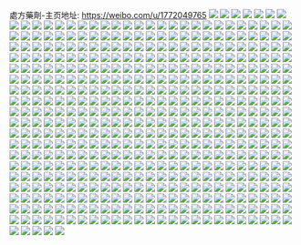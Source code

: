處方藥劑-主页地址: https://weibo.com/u/1772049765 
![](https://wx4.sinaimg.cn/mw2000/699f5565ly1h96aie1dhuj20v20v2djo.jpg) 
![](https://wx4.sinaimg.cn/mw2000/699f5565ly1h67l9x7u2vj20yi22ob29.jpg) 
![](https://wx4.sinaimg.cn/mw2000/699f5565ly1h67l9vyu7sj20tz0t80w4.jpg) 
![](https://wx4.sinaimg.cn/mw2000/699f5565ly1h67l9w67slj20gk0gkmxa.jpg) 
![](https://wx4.sinaimg.cn/mw2000/699f5565ly1h646oa4jirj21wz2jzb2b.jpg) 
![](https://wx4.sinaimg.cn/mw2000/699f5565ly1h5qdwrsqynj22c02c0qv6.jpg) 
![](https://wx4.sinaimg.cn/mw2000/699f5565ly1h5o21al49rj22c03404qr.jpg) 
![](https://wx4.sinaimg.cn/mw2000/699f5565ly1h5nd3evb7zj224c2tsu0y.jpg) 
![](https://wx4.sinaimg.cn/mw2000/699f5565ly1h5cfv04nzmj20k00jzt9d.jpg) 
![](https://wx4.sinaimg.cn/mw2000/699f5565ly1h31ufyc6l7j234033y4qs.jpg) 
![](https://wx4.sinaimg.cn/mw2000/699f5565ly1h31ug06yxmj234033ykjo.jpg) 
![](https://wx4.sinaimg.cn/mw2000/699f5565ly1h31ug1klc4j234033yhdw.jpg) 
![](https://wx4.sinaimg.cn/mw2000/699f5565ly1gwxoj9ms9rj23402c0kjq.jpg) 
![](https://wx4.sinaimg.cn/mw2000/699f5565ly1gvtlieer6vj20yi0ojtgh.jpg) 
![](https://wx4.sinaimg.cn/mw2000/699f5565ly1gvtlifxry1j20yi22o1ky.jpg) 
![](https://wx4.sinaimg.cn/mw2000/699f5565ly1gvtligcjsaj20yi0magsp.jpg) 
![](https://wx4.sinaimg.cn/mw2000/699f5565ly1gvtlihpef7j20yi22o7wi.jpg) 
![](https://wx4.sinaimg.cn/mw2000/699f5565ly1gvtlii57rwj20yi1fcapl.jpg) 
![](https://wx4.sinaimg.cn/mw2000/699f5565ly1gvtlijg0zpj20yi22o7wi.jpg) 
![](https://wx4.sinaimg.cn/mw2000/699f5565ly1gvtlijsy45j20yi0jhq98.jpg) 
![](https://wx4.sinaimg.cn/mw2000/699f5565ly1gvtlil5a3yj20yi22ox6p.jpg) 
![](https://wx4.sinaimg.cn/mw2000/699f5565ly1gvtlidnmq4j20yi22o4qq.jpg) 
![](https://wx4.sinaimg.cn/mw2000/699f5565ly1gvsucr8vtyj22802yob2c.jpg) 
![](https://wx4.sinaimg.cn/mw2000/699f5565ly1gvsucso2naj22802yo1l1.jpg) 
![](https://wx4.sinaimg.cn/mw2000/699f5565ly1gvsucvd8kfj22802yo1l1.jpg) 
![](https://wx4.sinaimg.cn/mw2000/699f5565ly1gvsucwym75j22802yohdw.jpg) 
![](https://wx4.sinaimg.cn/mw2000/699f5565ly1gvsucynzp3j22802yo7wk.jpg) 
![](https://wx4.sinaimg.cn/mw2000/699f5565ly1gvsucq0f4bj228031mx6s.jpg) 
![](https://wx4.sinaimg.cn/mw2000/699f5565ly1gvsud06tt8j22802zqqv8.jpg) 
![](https://wx4.sinaimg.cn/mw2000/699f5565ly1gvsud2bg7vj22802zqnpg.jpg) 
![](https://wx4.sinaimg.cn/mw2000/699f5565ly1gvsud41gp1j22802yonpg.jpg) 
![](https://wx4.sinaimg.cn/mw2000/699f5565ly1gvsud5hp2tj22802yoe84.jpg) 
![](https://wx4.sinaimg.cn/mw2000/699f5565ly1gvsud6tollj22802yo4qs.jpg) 
![](https://wx4.sinaimg.cn/mw2000/699f5565ly1gvsud7owjsj21td1tdkjm.jpg) 
![](https://wx4.sinaimg.cn/mw2000/001VVl5Pgy1guv2gxr5lvj62c02c0qv502.jpg) 
![](https://wx4.sinaimg.cn/mw2000/001VVl5Pgy1guv2gza1vgj62c02c0kjl02.jpg) 
![](https://wx4.sinaimg.cn/mw2000/001VVl5Pgy1guv2h1npqtj63402c04qs02.jpg) 
![](https://wx4.sinaimg.cn/mw2000/001VVl5Pgy1guv2h3quy6j63402c0hdu02.jpg) 
![](https://wx4.sinaimg.cn/mw2000/001VVl5Pgy1guv2h82f5zj62c0340u0y02.jpg) 
![](https://wx4.sinaimg.cn/mw2000/001VVl5Pgy1guv2h9zmdhj62c03407wi02.jpg) 
![](https://wx4.sinaimg.cn/mw2000/001VVl5Pgy1guv2hbkeqmj62c0340e8202.jpg) 
![](https://wx4.sinaimg.cn/mw2000/001VVl5Pgy1guv2hcs6qsj62c02c01ky02.jpg) 
![](https://wx4.sinaimg.cn/mw2000/001VVl5Pgy1guv2he4pzpj62c02c0npd02.jpg) 
![](https://wx4.sinaimg.cn/mw2000/001VVl5Pgy1guv2hfpp54j61sc1schdt02.jpg) 
![](https://wx4.sinaimg.cn/mw2000/001VVl5Pgy1guv2hh10bpj62c02c0hdt02.jpg) 
![](https://wx4.sinaimg.cn/mw2000/001VVl5Pgy1guv2hijcf1j62c0340kjm02.jpg) 
![](https://wx4.sinaimg.cn/mw2000/001VVl5Pgy1guv2hkpegzj63402c04qr02.jpg) 
![](https://wx4.sinaimg.cn/mw2000/001VVl5Pgy1guv2hmpd12j62c0340e8202.jpg) 
![](https://wx4.sinaimg.cn/mw2000/001VVl5Pgy1guv2h6kh5vj62c0340hdu02.jpg) 
![](https://wx4.sinaimg.cn/mw2000/001VVl5Pgy1guv2hnhjfjj61b21b27rh02.jpg) 
![](https://wx4.sinaimg.cn/mw2000/001VVl5Pgy1guv2hp7cv3j63402c07wj02.jpg) 
![](https://wx4.sinaimg.cn/mw2000/001VVl5Pgy1guv2hr37uyj61zk1zkb2a02.jpg) 
![](https://wx4.sinaimg.cn/mw2000/001VVl5Pgy1guv2be361yj62c0340hdu02.jpg) 
![](https://wx4.sinaimg.cn/mw2000/001VVl5Pgy1guv2bfv2amj62532usnpd02.jpg) 
![](https://wx4.sinaimg.cn/mw2000/001VVl5Pgy1guv2bh3x2rj62c0340b2a02.jpg) 
![](https://wx4.sinaimg.cn/mw2000/001VVl5Pgy1guv2birdu7j62c0340hdu02.jpg) 
![](https://wx4.sinaimg.cn/mw2000/001VVl5Pgy1guv2bkr6p1j62c0340npe02.jpg) 
![](https://wx4.sinaimg.cn/mw2000/001VVl5Pgy1guv2bmasz8j62c0340qv502.jpg) 
![](https://wx4.sinaimg.cn/mw2000/001VVl5Pgy1guv2bol6n1j62c03401ky02.jpg) 
![](https://wx4.sinaimg.cn/mw2000/001VVl5Pgy1guv2bqd17hj62c0340qv602.jpg) 
![](https://wx4.sinaimg.cn/mw2000/001VVl5Pgy1guv2bsof2rj62c0340hdu02.jpg) 
![](https://wx4.sinaimg.cn/mw2000/001VVl5Pgy1guv2budqjuj62c0340e8202.jpg) 
![](https://wx4.sinaimg.cn/mw2000/001VVl5Pgy1guv2bxme4mj62c03401ky02.jpg) 
![](https://wx4.sinaimg.cn/mw2000/001VVl5Pgy1guv2bz25csj62c0340hdu02.jpg) 
![](https://wx4.sinaimg.cn/mw2000/001VVl5Pgy1guv2c0tbqpj62c03407wi02.jpg) 
![](https://wx4.sinaimg.cn/mw2000/001VVl5Pgy1guv2c35v9ej62c03407wi02.jpg) 
![](https://wx4.sinaimg.cn/mw2000/001VVl5Pgy1guv2c4tip6j62c0340kjl02.jpg) 
![](https://wx4.sinaimg.cn/mw2000/001VVl5Pgy1guv2c67ghoj62c03401ky02.jpg) 
![](https://wx4.sinaimg.cn/mw2000/001VVl5Pgy1guv2c7318dj62a71pnb2902.jpg) 
![](https://wx4.sinaimg.cn/mw2000/001VVl5Pgy1guv2c8nfp8j63402c04qq02.jpg) 
![](https://wx4.sinaimg.cn/mw2000/699f5565ly1gu504lbsjlj20u019kdkf.jpg) 
![](https://wx4.sinaimg.cn/mw2000/699f5565ly1gu0fpor1nuj22c02c0hdt.jpg) 
![](https://wx4.sinaimg.cn/mw2000/699f5565ly1gtppr96deuj20a50a574b.jpg) 
![](https://wx4.sinaimg.cn/mw2000/699f5565ly1gtpppj1a33j20yi0ttjxt.jpg) 
![](https://wx4.sinaimg.cn/mw2000/699f5565ly1gtpppisqmfj20go0gogn1.jpg) 
![](https://wx4.sinaimg.cn/mw2000/699f5565ly1gstebd6gp1j22c02c0qv5.jpg) 
![](https://wx4.sinaimg.cn/mw2000/699f5565ly1gstebgvbooj21ph1ph4qp.jpg) 
![](https://wx4.sinaimg.cn/mw2000/699f5565ly1gsteb9uvl0j22c02c07wh.jpg) 
![](https://wx4.sinaimg.cn/mw2000/699f5565ly1gstebk4dd9j23402c0npd.jpg) 
![](https://wx4.sinaimg.cn/mw2000/699f5565ly1gs1zrtdqnzj23402c01l2.jpg) 
![](https://wx4.sinaimg.cn/mw2000/699f5565ly1gs0t1awznwj22c0340x6p.jpg) 
![](https://wx4.sinaimg.cn/mw2000/699f5565ly1gs0t19d6osj22c03407wh.jpg) 
![](https://wx4.sinaimg.cn/mw2000/699f5565ly1gs0t17p24qj23402c0npd.jpg) 
![](https://wx4.sinaimg.cn/mw2000/699f5565ly1gs0t16ibz5j22c02c0nbf.jpg) 
![](https://wx4.sinaimg.cn/mw2000/699f5565ly1gr6jrqm6jnj20yi0yijxb.jpg) 
![](https://wx4.sinaimg.cn/mw2000/699f5565ly1gpzvzrxrauj22yo280u1b.jpg) 
![](https://wx4.sinaimg.cn/mw2000/699f5565ly1gpzvzy3l0nj22yo280b2n.jpg) 
![](https://wx4.sinaimg.cn/mw2000/699f5565ly1gpzvzo3s9jj21gg1ggx6p.jpg) 
![](https://wx4.sinaimg.cn/mw2000/699f5565ly1gpzw014vw7j22802yokju.jpg) 
![](https://wx4.sinaimg.cn/mw2000/699f5565ly1gpzw03qeuvj22802yo4qz.jpg) 
![](https://wx4.sinaimg.cn/mw2000/699f5565ly1gpzw08b3koj22yo280he4.jpg) 
![](https://wx4.sinaimg.cn/mw2000/699f5565ly1gpzw0e6aoej22yo280x6y.jpg) 
![](https://wx4.sinaimg.cn/mw2000/699f5565ly1gpzw0eyfrdj22c02c0qv5.jpg) 
![](https://wx4.sinaimg.cn/mw2000/699f5565ly1gpzw0gydfqj23402c0npe.jpg) 
![](https://wx4.sinaimg.cn/mw2000/699f5565ly1gpzw0i3zwuj23402c0e82.jpg) 
![](https://wx4.sinaimg.cn/mw2000/699f5565ly1gp02fldfh6j22c02c07wh.jpg) 
![](https://wx4.sinaimg.cn/mw2000/699f5565ly1gp02f8q6foj21ho1zk1l1.jpg) 
![](https://wx4.sinaimg.cn/mw2000/699f5565ly1gp02fbdsfcj22802yo7wq.jpg) 
![](https://wx4.sinaimg.cn/mw2000/699f5565ly1gp02fe12awj22802yonpm.jpg) 
![](https://wx4.sinaimg.cn/mw2000/699f5565ly1gp02fh0gf8j22802yo4qz.jpg) 
![](https://wx4.sinaimg.cn/mw2000/699f5565ly1gp02fkntgdj22802yox6y.jpg) 
![](https://wx4.sinaimg.cn/mw2000/699f5565ly1gp02f65nrgj22c02c0npd.jpg) 
![](https://wx4.sinaimg.cn/mw2000/699f5565ly1gp02fnjx6dj22c02c04qp.jpg) 
![](https://wx4.sinaimg.cn/mw2000/699f5565ly1gp02fmyi8gj21o01o0b2a.jpg) 
![](https://wx4.sinaimg.cn/mw2000/699f5565ly1gnd7jo84h1j22c02c01kx.jpg) 
![](https://wx4.sinaimg.cn/mw2000/699f5565ly1gnd7jpemn5j22c02c04qp.jpg) 
![](https://wx4.sinaimg.cn/mw2000/699f5565ly1gnd7jqmmojj22c02c0khd.jpg) 
![](https://wx4.sinaimg.cn/mw2000/699f5565ly1gnd7jtb0dej22c02c07vc.jpg) 
![](https://wx4.sinaimg.cn/mw2000/699f5565ly1gnd7jrvu1wj22c02c0npd.jpg) 
![](https://wx4.sinaimg.cn/mw2000/699f5565ly1gnd7jugu7cj22c02c0npd.jpg) 
![](https://wx4.sinaimg.cn/mw2000/699f5565ly1gnd7jw0kg6j22c02c04qp.jpg) 
![](https://wx4.sinaimg.cn/mw2000/699f5565ly1gnd7jxo52aj23402c0qv5.jpg) 
![](https://wx4.sinaimg.cn/mw2000/699f5565ly1gnd7jzec9cj22c02c04qp.jpg) 
![](https://wx4.sinaimg.cn/mw2000/699f5565ly1gnd7k0yoy0j22c0340x6p.jpg) 
![](https://wx4.sinaimg.cn/mw2000/699f5565ly1gn2qm3c4apj22702701gp.jpg) 
![](https://wx4.sinaimg.cn/mw2000/699f5565ly1gn2qm4im5ej23402c0qv5.jpg) 
![](https://wx4.sinaimg.cn/mw2000/699f5565ly1gn2qm6gctvj22c02c07wh.jpg) 
![](https://wx4.sinaimg.cn/mw2000/699f5565ly1gn2qm7tz5wj22c02c07wh.jpg) 
![](https://wx4.sinaimg.cn/mw2000/699f5565ly1gn2qm251bqj22c02c0b29.jpg) 
![](https://wx4.sinaimg.cn/mw2000/699f5565ly1gn2qm9b5hmj23402c0b2a.jpg) 
![](https://wx4.sinaimg.cn/mw2000/699f5565ly1gn2qmb88ddj22c02c0kgf.jpg) 
![](https://wx4.sinaimg.cn/mw2000/699f5565ly1gn2qmcl2a0j22c0340x6p.jpg) 
![](https://wx4.sinaimg.cn/mw2000/699f5565ly1gn2qmdonuhj22c0340npd.jpg) 
![](https://wx4.sinaimg.cn/mw2000/699f5565ly1gm53po74y0j21hk1hkqbq.jpg) 
![](https://wx4.sinaimg.cn/mw2000/699f5565ly1gm53poqzvdj23402c0ti5.jpg) 
![](https://wx4.sinaimg.cn/mw2000/699f5565ly1gm53pq9f1ej23402c0k7x.jpg) 
![](https://wx4.sinaimg.cn/mw2000/699f5565ly1gm53prjvsmj22c02c07jn.jpg) 
![](https://wx4.sinaimg.cn/mw2000/699f5565ly1gm53pu2uy8j22c02c0e81.jpg) 
![](https://wx4.sinaimg.cn/mw2000/699f5565ly1gm53psohbwj22c02c01kx.jpg) 
![](https://wx4.sinaimg.cn/mw2000/699f5565ly1gm53pvoxfwj22c02c0kjl.jpg) 
![](https://wx4.sinaimg.cn/mw2000/699f5565ly1gm53qwua8qj22c02c07t5.jpg) 
![](https://wx4.sinaimg.cn/mw2000/699f5565ly1gm53qy8z2mj22c02c07wh.jpg) 
![](https://wx4.sinaimg.cn/mw2000/699f5565ly1gm53qurwzbj22c03404qq.jpg) 
![](https://wx4.sinaimg.cn/mw2000/699f5565ly1gm53qztg5ej22c02c0b29.jpg) 
![](https://wx4.sinaimg.cn/mw2000/699f5565ly1gm53ta35vaj22c02c0b29.jpg) 
![](https://wx4.sinaimg.cn/mw2000/699f5565ly1gm0cn6o1mjj22802yoe8f.jpg) 
![](https://wx4.sinaimg.cn/mw2000/699f5565ly1gm0cnav9yij22802yoqv8.jpg) 
![](https://wx4.sinaimg.cn/mw2000/699f5565ly1gm0cncza4tj22802yoqv8.jpg) 
![](https://wx4.sinaimg.cn/mw2000/699f5565ly1gm0cni02u2j22yo280e85.jpg) 
![](https://wx4.sinaimg.cn/mw2000/699f5565ly1gm0cnf0aq6j22802yo7wk.jpg) 
![](https://wx4.sinaimg.cn/mw2000/699f5565ly1gm0cngiipqj22yo280e84.jpg) 
![](https://wx4.sinaimg.cn/mw2000/699f5565ly1gm0cnj3is3j22802807wj.jpg) 
![](https://wx4.sinaimg.cn/mw2000/699f5565ly1gm0cnkcosrj22802yokjo.jpg) 
![](https://wx4.sinaimg.cn/mw2000/699f5565ly1gm0cn2pwlnj22802yokjo.jpg) 
![](https://wx4.sinaimg.cn/mw2000/699f5565ly1gm0cnlcgb5j20yi22otr6.jpg) 
![](https://wx4.sinaimg.cn/mw2000/699f5565ly1gldeuxuwosj22yo2807wl.jpg) 
![](https://wx4.sinaimg.cn/mw2000/699f5565ly1gldeuymaspj21400u0apg.jpg) 
![](https://wx4.sinaimg.cn/mw2000/699f5565ly1gldeuzhz7vj21zk1ho4qu.jpg) 
![](https://wx4.sinaimg.cn/mw2000/699f5565ly1gldev1e6pmj21o01o07wl.jpg) 
![](https://wx4.sinaimg.cn/mw2000/699f5565ly1gldev2q84hj21o01o0u10.jpg) 
![](https://wx4.sinaimg.cn/mw2000/699f5565ly1gldev3c525j22c02c0b29.jpg) 
![](https://wx4.sinaimg.cn/mw2000/699f5565ly1gldev4sizrj22c02c0b29.jpg) 
![](https://wx4.sinaimg.cn/mw2000/699f5565ly1gldev5z0elj22c02c0qph.jpg) 
![](https://wx4.sinaimg.cn/mw2000/699f5565ly1gldev7khtfj22c02c0kjl.jpg) 
![](https://wx4.sinaimg.cn/mw2000/699f5565ly1gldev99qkmj22c02c0qv5.jpg) 
![](https://wx4.sinaimg.cn/mw2000/699f5565ly1gldevb8pexj22c02c0kjl.jpg) 
![](https://wx4.sinaimg.cn/mw2000/699f5565ly1gldevcyjejj218g18g42y.jpg) 
![](https://wx4.sinaimg.cn/mw2000/699f5565ly1gldeve2hevj22c02c0hdt.jpg) 
![](https://wx4.sinaimg.cn/mw2000/699f5565ly1gldevfzbhsj22c02c0qv6.jpg) 
![](https://wx4.sinaimg.cn/mw2000/699f5565ly1gldevgsv49j22c02c0e81.jpg) 
![](https://wx4.sinaimg.cn/mw2000/699f5565ly1gldevi9i1ij218g18g7g4.jpg) 
![](https://wx4.sinaimg.cn/mw2000/699f5565ly1gldevjubo5j22c02c07wh.jpg) 
![](https://wx4.sinaimg.cn/mw2000/699f5565ly1gldevl5al3j23402c01b5.jpg) 
![](https://wx4.sinaimg.cn/mw2000/699f5565ly1gkzgyl6oc7j22yo2801lc.jpg) 
![](https://wx4.sinaimg.cn/mw2000/699f5565ly1gkzgyhhuw0j22yo280hdx.jpg) 
![](https://wx4.sinaimg.cn/mw2000/699f5565ly1gkzgyqlwtsj22yo280b2d.jpg) 
![](https://wx4.sinaimg.cn/mw2000/699f5565ly1gkzgyn8clnj22yo280e85.jpg) 
![](https://wx4.sinaimg.cn/mw2000/699f5565ly1gkzgyroa6nj22yo2801kz.jpg) 
![](https://wx4.sinaimg.cn/mw2000/699f5565ly1gkzgyod4zkj22yo280e83.jpg) 
![](https://wx4.sinaimg.cn/mw2000/699f5565ly1gkzgyt2j1yj22yo280b2b.jpg) 
![](https://wx4.sinaimg.cn/mw2000/699f5565ly1gkzgyp6plqj23402c0kjl.jpg) 
![](https://wx4.sinaimg.cn/mw2000/699f5565ly1gkzgytp4kij2240240dxd.jpg) 
![](https://wx4.sinaimg.cn/mw2000/699f5565ly1gi6udcwf5zj20p618q474.jpg) 
![](https://wx4.sinaimg.cn/mw2000/699f5565ly1gi6uddo19oj22c0340npe.jpg) 
![](https://wx4.sinaimg.cn/mw2000/699f5565ly1gi6udenbioj22c0340u0y.jpg) 
![](https://wx4.sinaimg.cn/mw2000/699f5565ly1gi6udfjn5aj22c0340kjm.jpg) 
![](https://wx4.sinaimg.cn/mw2000/699f5565ly1gi6udgys48j228027zhdw.jpg) 
![](https://wx4.sinaimg.cn/mw2000/699f5565ly1gi6udb6c0qj23402c01ky.jpg) 
![](https://wx4.sinaimg.cn/mw2000/699f5565ly1gi14ttp09vj22tq248ang.jpg) 
![](https://wx4.sinaimg.cn/mw2000/699f5565ly1gi14tsgfofj23402c0key.jpg) 
![](https://wx4.sinaimg.cn/mw2000/699f5565ly1gi14tu9nzpj23402c0kfr.jpg) 
![](https://wx4.sinaimg.cn/mw2000/699f5565ly1gi14tvk0m9j23402c0qoc.jpg) 
![](https://wx4.sinaimg.cn/mw2000/699f5565ly1gi14tx3b6qj22tq248k6v.jpg) 
![](https://wx4.sinaimg.cn/mw2000/699f5565ly1gi14txkqk2j22tq248qgi.jpg) 
![](https://wx4.sinaimg.cn/mw2000/699f5565ly1gi14u0ll3fj22tq2481kx.jpg) 
![](https://wx4.sinaimg.cn/mw2000/699f5565ly1gi14u315umj23402c0kgz.jpg) 
![](https://wx4.sinaimg.cn/mw2000/699f5565ly1gi14trggtbj22c02c0b29.jpg) 
![](https://wx4.sinaimg.cn/mw2000/699f5565ly1gi14u56zanj22c02c0e81.jpg) 
![](https://wx4.sinaimg.cn/mw2000/699f5565ly1gi14u1d8syj23402c0b29.jpg) 
![](https://wx4.sinaimg.cn/mw2000/699f5565ly1gi14ufhqxkj23402c0b29.jpg) 
![](https://wx4.sinaimg.cn/mw2000/699f5565ly1ghjnv30i0yj21jt1jt7wi.jpg) 
![](https://wx4.sinaimg.cn/mw2000/699f5565ly1ghjnuirnfaj21901o0x6p.jpg) 
![](https://wx4.sinaimg.cn/mw2000/699f5565ly1ghjnundk42j21901o0qv5.jpg) 
![](https://wx4.sinaimg.cn/mw2000/699f5565ly1ghjnuyy637j21901o04qr.jpg) 
![](https://wx4.sinaimg.cn/mw2000/699f5565ly1ghjnuhmc0zj21sc2dse83.jpg) 
![](https://wx4.sinaimg.cn/mw2000/699f5565ly1ghjnv4kvwsj21901o0qv5.jpg) 
![](https://wx4.sinaimg.cn/mw2000/699f5565ly1ggvdeonxvvj22c02c0e84.jpg) 
![](https://wx4.sinaimg.cn/mw2000/699f5565ly1ggvdeq23asj22c02c0kjo.jpg) 
![](https://wx4.sinaimg.cn/mw2000/699f5565ly1ggvdeqvyx8j21zk1hob2a.jpg) 
![](https://wx4.sinaimg.cn/mw2000/699f5565ly1ggvderhrz0j23402c0kjl.jpg) 
![](https://wx4.sinaimg.cn/mw2000/699f5565ly1ggvdeu18blj22c0340e82.jpg) 
![](https://wx4.sinaimg.cn/mw2000/699f5565ly1ggvden2er2j22ds1schdu.jpg) 
![](https://wx4.sinaimg.cn/mw2000/699f5565ly1ggvdev76rhj22c02c01ky.jpg) 
![](https://wx4.sinaimg.cn/mw2000/699f5565ly1ggvdexp5pkj22c0340u0e.jpg) 
![](https://wx4.sinaimg.cn/mw2000/699f5565ly1ggvdewemw3j22c02c0hdt.jpg) 
![](https://wx4.sinaimg.cn/mw2000/699f5565ly1gggfvojxp2j22yo280qv8.jpg) 
![](https://wx4.sinaimg.cn/mw2000/699f5565ly1gggfvpjkh5j22yo280b2b.jpg) 
![](https://wx4.sinaimg.cn/mw2000/699f5565ly1gggfvmfh41j22yo280kjn.jpg) 
![](https://wx4.sinaimg.cn/mw2000/699f5565ly1gggfvrlikoj22c0340x6p.jpg) 
![](https://wx4.sinaimg.cn/mw2000/699f5565ly1gggfvsvjhcj21sc2ds4qr.jpg) 
![](https://wx4.sinaimg.cn/mw2000/699f5565ly1gggfvwdpsrj21sc2ds1kz.jpg) 
![](https://wx4.sinaimg.cn/mw2000/699f5565ly1gggfvv0xg4j21sc2dsu0y.jpg) 
![](https://wx4.sinaimg.cn/mw2000/699f5565ly1gggfvxofr0j22802yokjn.jpg) 
![](https://wx4.sinaimg.cn/mw2000/699f5565ly1gggfvz5oivj21sc2ds1kz.jpg) 
![](https://wx4.sinaimg.cn/mw2000/699f5565ly1gggfw04af5j21sc2ds4qr.jpg) 
![](https://wx4.sinaimg.cn/mw2000/699f5565ly1gggfw27f0xj21sc2ds4qr.jpg) 
![](https://wx4.sinaimg.cn/mw2000/699f5565ly1gggfxahpzsj23402c01kx.jpg) 
![](https://wx4.sinaimg.cn/mw2000/699f5565ly1gggfx9p2rqj22c0340b2a.jpg) 
![](https://wx4.sinaimg.cn/mw2000/699f5565ly1ggd22bnrecj22yo280qvi.jpg) 
![](https://wx4.sinaimg.cn/mw2000/699f5565ly1ggd221huenj22yo280e8c.jpg) 
![](https://wx4.sinaimg.cn/mw2000/699f5565ly1ggd21yc134j22yo2801lb.jpg) 
![](https://wx4.sinaimg.cn/mw2000/699f5565ly1ggd21r5u03j22802yoqvf.jpg) 
![](https://wx4.sinaimg.cn/mw2000/699f5565ly1ggd22g7tzmj22yo280qvf.jpg) 
![](https://wx4.sinaimg.cn/mw2000/699f5565ly1ggd21sjd33j22c02c04qq.jpg) 
![](https://wx4.sinaimg.cn/mw2000/699f5565ly1ggd226il62j22802yo4r0.jpg) 
![](https://wx4.sinaimg.cn/mw2000/699f5565ly1ggd22jonszj22802yoqvg.jpg) 
![](https://wx4.sinaimg.cn/mw2000/699f5565ly1ggd21ubiplj21ho1zku13.jpg) 
![](https://wx4.sinaimg.cn/mw2000/699f5565ly1ggd22zjq0fj22c0340e84.jpg) 
![](https://wx4.sinaimg.cn/mw2000/699f5565ly1ggd22y63xgj22c0340qv6.jpg) 
![](https://wx4.sinaimg.cn/mw2000/699f5565ly1ggd231jqqpj21ho1zkqv9.jpg) 
![](https://wx4.sinaimg.cn/mw2000/699f5565ly1gg87o8p237j22ds1sc4qr.jpg) 
![](https://wx4.sinaimg.cn/mw2000/699f5565ly1gg87ofo0j0j21z81z8u0x.jpg) 
![](https://wx4.sinaimg.cn/mw2000/699f5565ly1gg87nu63cjj21zk1zkb2d.jpg) 
![](https://wx4.sinaimg.cn/mw2000/699f5565ly1gg87oiz4onj20u0140aix.jpg) 
![](https://wx4.sinaimg.cn/mw2000/699f5565ly1gg87okvwayj22c02c07wh.jpg) 
![](https://wx4.sinaimg.cn/mw2000/699f5565ly1gg87om3xavj20zu0ty7gd.jpg) 
![](https://wx4.sinaimg.cn/mw2000/699f5565ly1gg87omu52mj21mc25wnor.jpg) 
![](https://wx4.sinaimg.cn/mw2000/699f5565ly1gg87oi95lsj22ds1scaxx.jpg) 
![](https://wx4.sinaimg.cn/mw2000/699f5565ly1gg87oqnkwaj22c02c0kjo.jpg) 
![](https://wx4.sinaimg.cn/mw2000/699f5565ly1gefl45j2ftj23401v7qv6.jpg) 
![](https://wx4.sinaimg.cn/mw2000/699f5565ly1gefl46n5l3j23401v7x6p.jpg) 
![](https://wx4.sinaimg.cn/mw2000/699f5565ly1gefl47nexnj23401v77wi.jpg) 
![](https://wx4.sinaimg.cn/mw2000/699f5565ly1gefl44srdoj2268268kjl.jpg) 
![](https://wx4.sinaimg.cn/mw2000/699f5565ly1gefl43tkaoj21v7340kjm.jpg) 
![](https://wx4.sinaimg.cn/mw2000/699f5565ly1gefl48fr7yj23401x0x6q.jpg) 
![](https://wx4.sinaimg.cn/mw2000/699f5565ly1gefl49x05wj23401v7qv6.jpg) 
![](https://wx4.sinaimg.cn/mw2000/699f5565ly1gefl496yc0j22ds1sce82.jpg) 
![](https://wx4.sinaimg.cn/mw2000/699f5565ly1gefl5hegbdj22ds1schdu.jpg) 
![](https://wx4.sinaimg.cn/mw2000/699f5565ly1gdfn77a1b0j22yo280x6r.jpg) 
![](https://wx4.sinaimg.cn/mw2000/699f5565ly1gdfn79immbj22yo280x6s.jpg) 
![](https://wx4.sinaimg.cn/mw2000/699f5565ly1gdfn7bv09kj22yo280u10.jpg) 
![](https://wx4.sinaimg.cn/mw2000/699f5565ly1gdfn747thzj22802yoe8d.jpg) 
![](https://wx4.sinaimg.cn/mw2000/699f5565ly1gdfn7ghrurj22802yokjo.jpg) 
![](https://wx4.sinaimg.cn/mw2000/699f5565ly1gdfn7drznnj22802yohdw.jpg) 
![](https://wx4.sinaimg.cn/mw2000/699f5565ly1gdfn7i73gmj21pq1pq4qq.jpg) 
![](https://wx4.sinaimg.cn/mw2000/699f5565ly1gdfn7m6goxj22yo280u19.jpg) 
![](https://wx4.sinaimg.cn/mw2000/699f5565ly1gdfn7pcwzvj22yo280x6t.jpg) 
![](https://wx4.sinaimg.cn/mw2000/699f5565ly1gd5f3vawb3j22c02c0hdt.jpg) 
![](https://wx4.sinaimg.cn/mw2000/699f5565ly1gd5f3zfts5j22c02c0x5f.jpg) 
![](https://wx4.sinaimg.cn/mw2000/699f5565ly1gd5f3y6alkj22c02c0au5.jpg) 
![](https://wx4.sinaimg.cn/mw2000/699f5565ly1gd5f3wweyaj22c02c04qp.jpg) 
![](https://wx4.sinaimg.cn/mw2000/699f5565ly1gd5f40vxt6j22482tq4k7.jpg) 
![](https://wx4.sinaimg.cn/mw2000/699f5565ly1gd5f42n09fj22482tqnm4.jpg) 
![](https://wx4.sinaimg.cn/mw2000/699f5565ly1gd5f42n09fj22482tqnm4.jpg) 
![](https://wx4.sinaimg.cn/mw2000/699f5565ly1gd5f41zf4jj22c0340u0y.jpg) 
![](https://wx4.sinaimg.cn/mw2000/699f5565ly1gd5f43nu5aj22c03401ky.jpg) 
![](https://wx4.sinaimg.cn/mw2000/699f5565ly1gd5f4lxwqbj22c03401ky.jpg) 
![](https://wx4.sinaimg.cn/mw2000/699f5565ly1gd46avcpgzj21sc2dsx6w.jpg) 
![](https://wx4.sinaimg.cn/mw2000/699f5565ly1gd46b252a4j21sc2dsx6w.jpg) 
![](https://wx4.sinaimg.cn/mw2000/699f5565ly1gd46ag12kuj21sc2dshe0.jpg) 
![](https://wx4.sinaimg.cn/mw2000/699f5565ly1gd46b8dpdhj21sc2dse88.jpg) 
![](https://wx4.sinaimg.cn/mw2000/699f5565ly1gd46bdklxzj21sc2ds1l4.jpg) 
![](https://wx4.sinaimg.cn/mw2000/699f5565ly1gd46bq749zj21sc2dsu14.jpg) 
![](https://wx4.sinaimg.cn/mw2000/699f5565ly1gd46bwou3qj21sc2ds1l5.jpg) 
![](https://wx4.sinaimg.cn/mw2000/699f5565ly1gd46bidkfxj22ds1sce87.jpg) 
![](https://wx4.sinaimg.cn/mw2000/699f5565ly1gd46bzi8suj224f24f7wi.jpg) 
![](https://wx4.sinaimg.cn/mw2000/699f5565ly1gcckh0dzqfj20yi1pc7fr.jpg) 
![](https://wx4.sinaimg.cn/mw2000/699f5565ly1gcckh027eaj20yi1pcqfy.jpg) 
![](https://wx4.sinaimg.cn/mw2000/699f5565ly1gcckgywfrjj20yi1pck1u.jpg) 
![](https://wx4.sinaimg.cn/mw2000/699f5565ly1gcckgz4renj20yi0yiahz.jpg) 
![](https://wx4.sinaimg.cn/mw2000/699f5565ly1gcckgzupxyj21pc0yi7eh.jpg) 
![](https://wx4.sinaimg.cn/mw2000/699f5565ly1gcckgy4wbbj20yi1pcnb9.jpg) 
![](https://wx4.sinaimg.cn/mw2000/699f5565ly1g9s05w4wktj21mb1mbatu.jpg) 
![](https://wx4.sinaimg.cn/mw2000/699f5565ly1g9s02x1uy8j21sc1sckjm.jpg) 
![](https://wx4.sinaimg.cn/mw2000/699f5565ly1g9s02yn39oj21o01o0hdx.jpg) 
![](https://wx4.sinaimg.cn/mw2000/699f5565ly1g9s030exmrj21sc1sce82.jpg) 
![](https://wx4.sinaimg.cn/mw2000/699f5565ly1g9s02zlwvaj21sc1scqv6.jpg) 
![](https://wx4.sinaimg.cn/mw2000/699f5565ly1g9s031buelj21sc1schdu.jpg) 
![](https://wx4.sinaimg.cn/mw2000/699f5565ly1g9g58e67vaj22c02c0e4e.jpg) 
![](https://wx4.sinaimg.cn/mw2000/699f5565ly1g9g58c7g9yj22c02c0qv5.jpg) 
![](https://wx4.sinaimg.cn/mw2000/699f5565ly1g9g588ww4yj23402c0wlg.jpg) 
![](https://wx4.sinaimg.cn/mw2000/699f5565ly1g9g589zl3hj23402c0wky.jpg) 
![](https://wx4.sinaimg.cn/mw2000/699f5565ly1g91afu32hoj22c02c01l0.jpg) 
![](https://wx4.sinaimg.cn/mw2000/699f5565ly1g91afrx4pgj20q60ywn76.jpg) 
![](https://wx4.sinaimg.cn/mw2000/699f5565ly1g91afrln0mj21w01f01gs.jpg) 
![](https://wx4.sinaimg.cn/mw2000/699f5565ly1g91afmqs2ej21o01901ky.jpg) 
![](https://wx4.sinaimg.cn/mw2000/699f5565ly1g91afr1u1uj21o0190u0x.jpg) 
![](https://wx4.sinaimg.cn/mw2000/699f5565ly1g91afkrx1fj21901o0kjm.jpg) 
![](https://wx4.sinaimg.cn/mw2000/699f5565ly1g91afltghvj21901o0npe.jpg) 
![](https://wx4.sinaimg.cn/mw2000/699f5565ly1g91afjimvoj21901o07wi.jpg) 
![](https://wx4.sinaimg.cn/mw2000/699f5565ly1g91afppweoj21o0190npe.jpg) 
![](https://wx4.sinaimg.cn/mw2000/699f5565ly1g8uc3wftemj21hc0u0ttg.jpg) 
![](https://wx4.sinaimg.cn/mw2000/699f5565ly1g8uc3ww9opj21hc0u018d.jpg) 
![](https://wx4.sinaimg.cn/mw2000/699f5565ly1g7uml50u3gj21o0190e83.jpg) 
![](https://wx4.sinaimg.cn/mw2000/699f5565ly1g7umkvja5hj21ho1zkhdz.jpg) 
![](https://wx4.sinaimg.cn/mw2000/699f5565ly1g7uml1vnxxj21ho1zkb2f.jpg) 
![](https://wx4.sinaimg.cn/mw2000/699f5565ly1g7uml3lwp8j21ho1zk1l1.jpg) 
![](https://wx4.sinaimg.cn/mw2000/699f5565ly1g7uml0b6dtj20u00u0qaf.jpg) 
![](https://wx4.sinaimg.cn/mw2000/699f5565ly1g7uml01yo0j21400u0doe.jpg) 
![](https://wx4.sinaimg.cn/mw2000/699f5565ly1g7uml6qhz8j21s01c07wi.jpg) 
![](https://wx4.sinaimg.cn/mw2000/699f5565ly1g7umkykll0j21zk1hokjq.jpg) 
![](https://wx4.sinaimg.cn/mw2000/699f5565ly1g7umkzjnnqj21400u0qfl.jpg) 
![](https://wx4.sinaimg.cn/mw2000/699f5565ly1g7iyz2ibhmj21mc1mchdt.jpg) 
![](https://wx4.sinaimg.cn/mw2000/699f5565ly1g7iz101md8j21o01904qq.jpg) 
![](https://wx4.sinaimg.cn/mw2000/699f5565ly1g7iz4j6sozj21o01901ky.jpg) 
![](https://wx4.sinaimg.cn/mw2000/699f5565ly1g7iz5ph40kj237k2eou14.jpg) 
![](https://wx4.sinaimg.cn/mw2000/699f5565ly1g7iz5juq8mj22c02c0nph.jpg) 
![](https://wx4.sinaimg.cn/mw2000/699f5565ly1g7iz5vr51ij22eo2ennpi.jpg) 
![](https://wx4.sinaimg.cn/mw2000/699f5565ly1g73jgfcy0yj21gx1gwu0x.jpg) 
![](https://wx4.sinaimg.cn/mw2000/699f5565ly1g6rdutn5wpj23402c01l2.jpg) 
![](https://wx4.sinaimg.cn/mw2000/699f5565ly1g6kgh34a6sj21oc1ockjm.jpg) 
![](https://wx4.sinaimg.cn/mw2000/699f5565ly1g630qjazuxj20go0m8wfr.jpg) 
![](https://wx4.sinaimg.cn/mw2000/699f5565ly1g5x7vurt4lj22eo2enu11.jpg) 
![](https://wx4.sinaimg.cn/mw2000/699f5565ly1g5x7vyi1bmj22eo2eohdy.jpg) 
![](https://wx4.sinaimg.cn/mw2000/699f5565ly1g5x7vwgu8ej22eo2ennph.jpg) 
![](https://wx4.sinaimg.cn/mw2000/699f5565ly1g5x7w6dr75j2240240npd.jpg) 
![](https://wx4.sinaimg.cn/mw2000/699f5565ly1g5x7w76ibjj2240240qv5.jpg) 
![](https://wx4.sinaimg.cn/mw2000/699f5565ly1g5x7w0i27yj23k02o0qvb.jpg) 
![](https://wx4.sinaimg.cn/mw2000/699f5565ly1g5x7w1y5yjj20u00u0qlh.jpg) 
![](https://wx4.sinaimg.cn/mw2000/699f5565ly1g5x7w5m8ydj2240240kjo.jpg) 
![](https://wx4.sinaimg.cn/mw2000/699f5565ly1g5x7w3ykaxj2240240qv8.jpg) 
![](https://wx4.sinaimg.cn/mw2000/699f5565ly1g53fir657fj237k2eou0z.jpg) 
![](https://wx4.sinaimg.cn/mw2000/699f5565ly1g53fixe0qij20c80c1dic.jpg) 
![](https://wx4.sinaimg.cn/mw2000/699f5565ly1g4h7p0sygpj22ds1sc1l3.jpg) 
![](https://wx4.sinaimg.cn/mw2000/699f5565ly1g4h7p5ncq2j22ds1sce87.jpg) 
![](https://wx4.sinaimg.cn/mw2000/699f5565ly1g4h7oqg57cj21sc1scu0y.jpg) 
![](https://wx4.sinaimg.cn/mw2000/699f5565ly1g4h7oo5yfnj22ds1scb2c.jpg) 
![](https://wx4.sinaimg.cn/mw2000/699f5565ly1g4h7oua1z4j21sg1cckjo.jpg) 
![](https://wx4.sinaimg.cn/mw2000/699f5565ly1g4h7op8qepj21sc1k41ky.jpg) 
![](https://wx4.sinaimg.cn/mw2000/699f5565ly1g4h7oyfy1ij22ds1sc1l2.jpg) 
![](https://wx4.sinaimg.cn/mw2000/699f5565ly1g4h7os59adj22ds1sc1l3.jpg) 
![](https://wx4.sinaimg.cn/mw2000/699f5565ly1g4h7owjt3lj22ds1scqv9.jpg) 
![](https://wx4.sinaimg.cn/mw2000/699f5565ly1g3xjorrq8qj22c02c0npg.jpg) 
![](https://wx4.sinaimg.cn/mw2000/699f5565ly1g3xjomylfkj20u0140n7b.jpg) 
![](https://wx4.sinaimg.cn/mw2000/699f5565ly1g3xjon76pmj20u0140thu.jpg) 
![](https://wx4.sinaimg.cn/mw2000/699f5565ly1g3xjoq1s21j21400u0qnx.jpg) 
![](https://wx4.sinaimg.cn/mw2000/699f5565ly1g3xjopdarej21cf1sg1l1.jpg) 
![](https://wx4.sinaimg.cn/mw2000/699f5565ly1g3xjom36pwj21sg1cckjo.jpg) 
![](https://wx4.sinaimg.cn/mw2000/699f5565ly1g3xjokp57uj21sg1ccu0z.jpg) 
![](https://wx4.sinaimg.cn/mw2000/699f5565ly1g3xjomo69fj21400u0tly.jpg) 
![](https://wx4.sinaimg.cn/mw2000/699f5565ly1g3xjotg85wj23402c0b2b.jpg) 
![](https://wx4.sinaimg.cn/mw2000/699f5565ly1g3t5hejpajj20qo0qo3zy.jpg) 
![](https://wx4.sinaimg.cn/mw2000/699f5565gy1g21ftjsqnqj21400u010n.jpg) 
![](https://wx4.sinaimg.cn/mw2000/699f5565gy1g21ftksazfj20rs15o14g.jpg) 
![](https://wx4.sinaimg.cn/mw2000/699f5565gy1g21ftlvnvmj20u0140wkr.jpg) 
![](https://wx4.sinaimg.cn/mw2000/699f5565gy1g21ftnm3ghj21400u046y.jpg) 
![](https://wx4.sinaimg.cn/mw2000/699f5565gy1g21ftp67y2j21400u07di.jpg) 
![](https://wx4.sinaimg.cn/mw2000/699f5565gy1g21ftr9vbzj21400u0qbi.jpg) 
![](https://wx4.sinaimg.cn/mw2000/699f5565gy1g21fts8g54j20u011gtjr.jpg) 
![](https://wx4.sinaimg.cn/mw2000/699f5565gy1g21ftt8i3sj20u013xtjy.jpg) 
![](https://wx4.sinaimg.cn/mw2000/699f5565gy1g21fttzsz2j20u01407fg.jpg) 
![](https://wx4.sinaimg.cn/mw2000/699f5565ly1g1xvpscn0nj21sg2ds1l5.jpg) 
![](https://wx4.sinaimg.cn/mw2000/699f5565ly1g1xvpuhzltj20u013y45e.jpg) 
![](https://wx4.sinaimg.cn/mw2000/699f5565ly1g1xvpdppitj21sg2dsqv9.jpg) 
![](https://wx4.sinaimg.cn/mw2000/699f5565ly1g1xvpq0kx5j21sg2dsqvc.jpg) 
![](https://wx4.sinaimg.cn/mw2000/699f5565ly1g1xvpjrtx1j21sg2dsqvc.jpg) 
![](https://wx4.sinaimg.cn/mw2000/699f5565ly1g1xvpnefvrj21sg2dsx6w.jpg) 
![](https://wx4.sinaimg.cn/mw2000/699f5565ly1g1xvpfl0fdj21bf0zkx6p.jpg) 
![](https://wx4.sinaimg.cn/mw2000/699f5565ly1g1xvpgiwbsj21bf0zkb2b.jpg) 
![](https://wx4.sinaimg.cn/mw2000/699f5565ly1g1xvpu1lnlj20zk1bf4qq.jpg) 
![](https://wx4.sinaimg.cn/mw2000/699f5565ly1g15i25chv9j22ds1sgx6v.jpg) 
![](https://wx4.sinaimg.cn/mw2000/699f5565ly1g15i26dqk0j213y0u07a7.jpg) 
![](https://wx4.sinaimg.cn/mw2000/699f5565ly1g15i229hxrj22ds1sg1l4.jpg) 
![](https://wx4.sinaimg.cn/mw2000/699f5565ly1g15i27kkadj22c02bzu10.jpg) 
![](https://wx4.sinaimg.cn/mw2000/699f5565ly1g15i2929ytj21sg1schdw.jpg) 
![](https://wx4.sinaimg.cn/mw2000/699f5565ly1g15i2afd2lj21sg1scb2c.jpg) 
![](https://wx4.sinaimg.cn/mw2000/699f5565ly1fzja2j3jnrj22562561l0.jpg) 
![](https://wx4.sinaimg.cn/mw2000/699f5565ly1fzja2ofcvuj22eo2eonpg.jpg) 
![](https://wx4.sinaimg.cn/mw2000/699f5565ly1fzja2rvarrj22eo37kx6q.jpg) 
![](https://wx4.sinaimg.cn/mw2000/699f5565ly1fz5i0lomjcj22eo37kb2f.jpg) 
![](https://wx4.sinaimg.cn/mw2000/699f5565ly1fz5i129gwyj22eo2en4qu.jpg) 
![](https://wx4.sinaimg.cn/mw2000/699f5565ly1fz5i0vftroj237k2eokjs.jpg) 
![](https://wx4.sinaimg.cn/mw2000/699f5565ly1fyjb3jx4hkj20u00u0tb6.jpg) 
![](https://wx4.sinaimg.cn/mw2000/699f5565ly1fyjb3l50cqj20k00k0475.jpg) 
![](https://wx4.sinaimg.cn/mw2000/699f5565ly1fyjb3k6othj20k00k0myp.jpg) 
![](https://wx4.sinaimg.cn/mw2000/699f5565ly1fyjb3lkhadj20k00k0wk9.jpg) 
![](https://wx4.sinaimg.cn/mw2000/699f5565ly1fyjb3kfxerj20k00k00uf.jpg) 
![](https://wx4.sinaimg.cn/mw2000/699f5565ly1fyjb3mmi4oj21400u07k4.jpg) 
![](https://wx4.sinaimg.cn/mw2000/699f5565ly1fyjb3n533qj20u00u0mzn.jpg) 
![](https://wx4.sinaimg.cn/mw2000/699f5565ly1fyjb3o07vsj20u00u0jwo.jpg) 
![](https://wx4.sinaimg.cn/mw2000/699f5565ly1fyjb3nl53qj20u00u0419.jpg) 
![](https://wx4.sinaimg.cn/mw2000/699f5565ly1fx20iosgppj22eo2emqvc.jpg) 
![](https://wx4.sinaimg.cn/mw2000/699f5565ly1fx20iqfabdj20xc18ghdt.jpg) 
![](https://wx4.sinaimg.cn/mw2000/699f5565ly1fx20isoewij22eo2eme86.jpg) 
![](https://wx4.sinaimg.cn/mw2000/699f5565ly1fx1zzx22coj20u01hc1jw.jpg) 
![](https://wx4.sinaimg.cn/mw2000/699f5565ly1fx20p6f5hxj22io1w04qs.jpg) 
![](https://wx4.sinaimg.cn/mw2000/699f5565ly1fx20p83sb0j22io1w04qs.jpg) 
![](https://wx4.sinaimg.cn/mw2000/699f5565ly1fv3bzfrx00j21hc0u04qp.jpg) 
![](https://wx4.sinaimg.cn/mw2000/699f5565ly1fv3bzgcjdqj20m81etae2.jpg) 
![](https://wx4.sinaimg.cn/mw2000/699f5565ly1fv3c61ruk3j20hs1nye2b.jpg) 
![](https://wx4.sinaimg.cn/mw2000/699f5565ly1fv3bzia6gzj21hc0u01kx.jpg) 
![](https://wx4.sinaimg.cn/mw2000/699f5565ly1fv3bznctrbj21hc0u04qp.jpg) 
![](https://wx4.sinaimg.cn/mw2000/699f5565ly1fv3bzjzip6j21hc0u01kx.jpg) 
![](https://wx4.sinaimg.cn/mw2000/699f5565ly1fv3bzll1sfj21hc0u01kx.jpg) 
![](https://wx4.sinaimg.cn/mw2000/699f5565ly1fv3c66c39pj20qo0f0q80.jpg) 
![](https://wx4.sinaimg.cn/mw2000/699f5565ly1fuss3m8afzj22eo2emqv8.jpg) 
![](https://wx4.sinaimg.cn/mw2000/699f5565ly1fuss3eiq18j22eo2emx6s.jpg) 
![](https://wx4.sinaimg.cn/mw2000/699f5565ly1fuss387gewj22eo2emb2e.jpg) 
![](https://wx4.sinaimg.cn/mw2000/699f5565ly1fuss40avf0j22io1w0b2d.jpg) 
![](https://wx4.sinaimg.cn/mw2000/699f5565ly1fuss4104qxj21hd0u00xa.jpg) 
![](https://wx4.sinaimg.cn/mw2000/699f5565ly1fuss3tsfdnj22gw1uoqv9.jpg) 
![](https://wx4.sinaimg.cn/mw2000/699f5565ly1ftz2mturjbj23402c0u0y.jpg) 
![](https://wx4.sinaimg.cn/mw2000/699f5565ly1ftz2mqg6yjj23402c01l0.jpg) 
![](https://wx4.sinaimg.cn/mw2000/699f5565ly1ftz2mr7rtej20u015m4ea.jpg) 
![](https://wx4.sinaimg.cn/mw2000/699f5565ly1ftz2ms6ddjj21400u0alf.jpg) 
![](https://wx4.sinaimg.cn/mw2000/699f5565ly1ftz2msl925j21400u0kak.jpg) 
![](https://wx4.sinaimg.cn/mw2000/699f5565ly1ftz2mrq4izj22c0340kih.jpg) 
![](https://wx4.sinaimg.cn/mw2000/699f5565ly1ftz2mwzcxlj20u00u0ad0.jpg) 
![](https://wx4.sinaimg.cn/mw2000/699f5565ly1ftz2mumsrlj20u00u0wiw.jpg) 
![](https://wx4.sinaimg.cn/mw2000/699f5565ly1ftz2muzyqtj20u00u01ab.jpg) 
![](https://wx4.sinaimg.cn/mw2000/699f5565ly1ftww19w887j20hs0hs43n.jpg) 
![](https://wx4.sinaimg.cn/mw2000/699f5565ly1ftww18wukuj22eo2em7wo.jpg) 
![](https://wx4.sinaimg.cn/mw2000/699f5565ly1ftww19m8d0j20hs0hstdt.jpg) 
![](https://wx4.sinaimg.cn/mw2000/699f5565ly1ftww1538g8j20u00tzqmk.jpg) 
![](https://wx4.sinaimg.cn/mw2000/699f5565ly1ftww12wso8j22eo2eo1l1.jpg) 
![](https://wx4.sinaimg.cn/mw2000/699f5565ly1ftww160v5pj21400u0kji.jpg) 
![](https://wx4.sinaimg.cn/mw2000/699f5565ly1fttsjjp391j22gw1uox6r.jpg) 
![](https://wx4.sinaimg.cn/mw2000/699f5565ly1ft8kceymioj20u01hc7bl.jpg) 
![](https://wx4.sinaimg.cn/mw2000/699f5565ly1ft8kcg45ktj20zk1crh03.jpg) 
![](https://wx4.sinaimg.cn/mw2000/699f5565ly1ft8kcgnj2rj20m80goq48.jpg) 
![](https://wx4.sinaimg.cn/mw2000/699f5565ly1fsmn15rf50j20j60cs445.jpg) 
![](https://wx4.sinaimg.cn/mw2000/699f5565ly1fsmn14l3m7j21hc0u0b29.jpg) 
![](https://wx4.sinaimg.cn/mw2000/699f5565ly1fsmn15au9pj21hc0u0b29.jpg) 
![](https://wx4.sinaimg.cn/mw2000/699f5565ly1fsmn11jwwej21hc0u0b29.jpg) 
![](https://wx4.sinaimg.cn/mw2000/699f5565ly1fsmn12bmwfj21hc0u07wh.jpg) 
![](https://wx4.sinaimg.cn/mw2000/699f5565ly1fsmn1388h6j21hc0u07wh.jpg) 
![](https://wx4.sinaimg.cn/mw2000/699f5565ly1fsmn16ywn6j21hc0u04qp.jpg) 
![](https://wx4.sinaimg.cn/mw2000/699f5565ly1fsmn17jwcjj21hc0u04qp.jpg) 
![](https://wx4.sinaimg.cn/mw2000/699f5565ly1fsmn18bb3kj21hc0u04qp.jpg) 
![](https://wx4.sinaimg.cn/mw2000/699f5565ly1fru9c9lzysj20b40akact.jpg) 
![](https://wx4.sinaimg.cn/mw2000/699f5565ly1fru9c7ff1vj237k2eox6q.jpg) 
![](https://wx4.sinaimg.cn/mw2000/699f5565ly1fru9ehuxz7g206o06odge.jpg) 
![](https://wx4.sinaimg.cn/mw2000/699f5565ly1fr8p47sozjj20u01404bw.jpg) 
![](https://wx4.sinaimg.cn/mw2000/699f5565ly1fr8p2bns0rj20u0140dir.jpg) 
![](https://wx4.sinaimg.cn/mw2000/699f5565ly1fr8p3uetuwj20u0140q5c.jpg) 
![](https://wx4.sinaimg.cn/mw2000/699f5565ly1fr8p4dbaefj20u01401ck.jpg) 
![](https://wx4.sinaimg.cn/mw2000/699f5565ly1fr8p2b737nj20u0140tee.jpg) 
![](https://wx4.sinaimg.cn/mw2000/699f5565ly1fr8p4bwnooj20u0140wsl.jpg) 
![](https://wx4.sinaimg.cn/mw2000/699f5565ly1fr8p4ank4yj20u01407c3.jpg) 
![](https://wx4.sinaimg.cn/mw2000/699f5565ly1fr8p48n803j20u0140alj.jpg) 
![](https://wx4.sinaimg.cn/mw2000/699f5565ly1fr8p49uccnj20u0140nc9.jpg) 
![](https://wx4.sinaimg.cn/mw2000/699f5565ly1fr7rk1fkpjj20u01404qp.jpg) 
![](https://wx4.sinaimg.cn/mw2000/699f5565ly1fr7rk3qul4j20u01404qp.jpg) 
![](https://wx4.sinaimg.cn/mw2000/699f5565ly1fr7rketgyxj20u0140ae7.jpg) 
![](https://wx4.sinaimg.cn/mw2000/699f5565ly1fr7rk9a8zij20u013z167.jpg) 
![](https://wx4.sinaimg.cn/mw2000/699f5565ly1fr7rkawqjhj20u00u0qgy.jpg) 
![](https://wx4.sinaimg.cn/mw2000/699f5565ly1fr7rkc7bhpj20u0140naj.jpg) 
![](https://wx4.sinaimg.cn/mw2000/699f5565ly1fr7rkd1s11j20u014079k.jpg) 
![](https://wx4.sinaimg.cn/mw2000/699f5565ly1fr7rlpiqp5j20u0140jul.jpg) 
![](https://wx4.sinaimg.cn/mw2000/699f5565ly1fr7rmaxrvyj20u0140diw.jpg) 
![](https://wx4.sinaimg.cn/mw2000/699f5565ly1fqxfj312smj20qo1bewme.jpg) 
![](https://wx4.sinaimg.cn/mw2000/699f5565ly1fq6jbc2oxfj20u00u04i6.jpg) 
![](https://wx4.sinaimg.cn/mw2000/699f5565ly1fq6jc1vt9oj20zk0qojz0.jpg) 
![](https://wx4.sinaimg.cn/mw2000/699f5565ly1fq6jbjnovfj22gw1uob2c.jpg) 
![](https://wx4.sinaimg.cn/mw2000/699f5565ly1fq6jbkxrkgj21400u0dny.jpg) 
![](https://wx4.sinaimg.cn/mw2000/699f5565ly1fq6jblkwdqj21400u0jwg.jpg) 
![](https://wx4.sinaimg.cn/mw2000/699f5565ly1fq6jbpzlxvj22io1w0e85.jpg) 
![](https://wx4.sinaimg.cn/mw2000/699f5565ly1fq6jbqs2mzj20u0140n2y.jpg) 
![](https://wx4.sinaimg.cn/mw2000/699f5565ly1fq6jgdlrnnj21400u0adn.jpg) 
![](https://wx4.sinaimg.cn/mw2000/699f5565ly1fq6jbrszxbj21400u00xq.jpg) 
![](https://wx4.sinaimg.cn/mw2000/699f5565ly1fq210qhh67j20u0140wyt.jpg) 
![](https://wx4.sinaimg.cn/mw2000/699f5565ly1fq210rzvi3j20u01407oe.jpg) 
![](https://wx4.sinaimg.cn/mw2000/699f5565ly1fq210xb3onj20u0140thu.jpg) 
![](https://wx4.sinaimg.cn/mw2000/699f5565ly1fq210sx60aj20u00u07kz.jpg) 
![](https://wx4.sinaimg.cn/mw2000/699f5565ly1fq210wom1kj20u00u0gpx.jpg) 
![](https://wx4.sinaimg.cn/mw2000/699f5565ly1fq2159cn2xj20u00u07e8.jpg) 
![](https://wx4.sinaimg.cn/mw2000/699f5565ly1fq215agi2cj21hc0u0kag.jpg) 
![](https://wx4.sinaimg.cn/mw2000/699f5565ly1fq210vqqe6j22eo37k4qs.jpg) 
![](https://wx4.sinaimg.cn/mw2000/699f5565ly1fp9wstomq2j21uo2gw1l4.jpg) 
![](https://wx4.sinaimg.cn/mw2000/699f5565ly1fp9wt2o9hkj21uo2gw1l4.jpg) 
![](https://wx4.sinaimg.cn/mw2000/699f5565ly1fp9wtbudvwj21uo2gw1l3.jpg) 
![](https://wx4.sinaimg.cn/mw2000/699f5565ly1fp9wtj16pmj22gw1uonpi.jpg) 
![](https://wx4.sinaimg.cn/mw2000/699f5565ly1fp9wtqk6myj21uo2gw4qw.jpg) 
![](https://wx4.sinaimg.cn/mw2000/699f5565ly1fp9wtyghqpj22io1w0b2f.jpg) 
![](https://wx4.sinaimg.cn/mw2000/699f5565ly1fp9wu5rywqj22io1w0b2f.jpg) 
![](https://wx4.sinaimg.cn/mw2000/699f5565ly1fp9wuczep5j22io1w07wn.jpg) 
![](https://wx4.sinaimg.cn/mw2000/699f5565ly1fp9wul9v79j22io1w0qva.jpg) 
